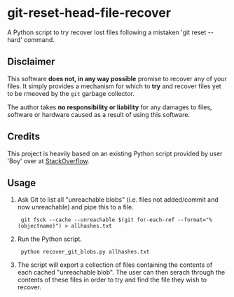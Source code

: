 # git-reset-head-file-recover
A Python script to try recover lost files following a mistaken 'git reset --hard' command.

## Disclaimer

This software **does not, in any way possible** promise to recover any of your files. It simply provides a mechanism for which to **try** and recover files yet to be rmeoved by the `git` garbage collector. 

The author takes **no responsibility or liability** for any damages to files, software or hardware caused as a result of using this software.

## Credits

This project is heavily based on an existing Python script provided by user 'Boy' over at [StackOverflow](http://stackoverflow.com/a/20997627).

## Usage

1. Ask Git to list all "unreachable blobs" (i.e. files not added/commit and now unreachable) and pipe this to a file.

        git fsck --cache --unreachable $(git for-each-ref --format="%(objectname)") > allhashes.txt

2. Run the Python script.

        python recover_git_blobs.py allhashes.txt

3. The script will export a collection of files containing the contents of each cached "unreachable blob". The user can then serach through the contents of these files in order to try and find the file they wish to recover.

